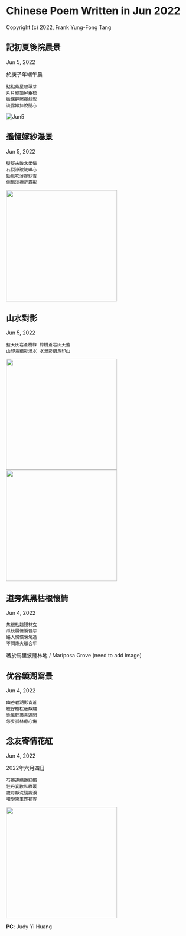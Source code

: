 # Chinese Poem Written in Jun 2022
Copyright (c) 2022, Frank Yung-Fong Tang

## 記初夏後院晨景
Jun 5, 2022

於庚子年端午晨
```
點點紫星碧翠芽
片片綠箔屏垂枝
微曙輕照揮斜影
淡露嫩抺悅閒心
```

![Jun5](https://lh3.googleusercontent.com/pw/AL9nZEUq37Sjl06imHh6QENRGr5W4UTvGJs8S8tjfPsqzlrPfdBdaog_LCbYTUslYEJbyvQhFlLUkcOyiJ6XrNf1BfoVV1QcxZXoj6Eg8LJevNmZ0D8vREd3ZUo7U1h-7XFRrwEhwiUXHHI7OP-HHXB9wrSF_w=w250-no)

## 遙憶嫁紗瀑景
Jun 5, 2022

```
壁堅未敵水柔情
石裂滲破陡礫心
勁風吹薄嫁紗雪
側飄淡掩茫霧形
```

<img src="https://scontent-sjc3-1.xx.fbcdn.net/v/t39.30808-6/285644946_10224041001105695_1698747449891636460_n.jpg?_nc_cat=103&ccb=1-7&_nc_sid=730e14&_nc_ohc=RoACCwlycj0AX8VI77s&_nc_ht=scontent-sjc3-1.xx&oh=00_AfAG_2Qf0ycptvd119rDWV5HgpEC9fjfUkBbFLixrW2smg&oe=6391EE80" width="300"  />

## 山水對影 
Jun 5, 2022
```
藍天灰岩蒼樹綠 綠樹蒼岩灰天藍
山印湖鏡影漫水 水漫影鏡湖印山
```
<img src="https://scontent-sjc3-1.xx.fbcdn.net/v/t39.30808-6/285262292_10224041069027393_880538444520903776_n.jpg?_nc_cat=103&ccb=1-7&_nc_sid=730e14&_nc_ohc=Zc3jsmZyiRcAX_igEt6&_nc_oc=AQk0glAH445WjQ5LsMd8GQR-4SmWlc8OOb4p9mF7Qllqb9d11QSPFNCwAHeWyqIavivfzUNB23Y1xg2JHBg_9v_U&_nc_ht=scontent-sjc3-1.xx&oh=00_AfDXCBV4l8izRaE3NnhTKVHKycK3R9upGbswHUlc9RRMZQ&oe=6391EA26" width="300"  />
<img src="https://scontent-sjc3-1.xx.fbcdn.net/v/t39.30808-6/285911441_10224042602745735_8881901080307497461_n.jpg?_nc_cat=104&ccb=1-7&_nc_sid=730e14&_nc_ohc=PPqWauAHRSgAX_eLBgx&_nc_ht=scontent-sjc3-1.xx&oh=00_AfD82u7nKF-47NJM-v0LJWXUt64WDFX-tu6IL1PcVMHAyQ&oe=63924100" width="300"  />


## 道旁焦黑枯根懷情 
Jun 4, 2022
```
焦根枯趄殘林玄
爪枝展憶淚昔怨
路人𢞖𢞖匆匆過
不問烽火離合年
```
著於馬里波薩林地 / Mariposa Grove 
(need to add image)

## 优谷鏡湖寫景 
Jun 4, 2022
```
幽谷碧湖影青蒼
枝佇柏松蔽靜觴
徐風輕拂貪遊閒
悠步孤林療心傷
```
## 念友寄情花紅 
Jun 4, 2022

2022年六月四日
```
芍藥連牆艷紅媚
牡丹宴歡臥綠叢
歲月靜洗殘瓣淚
嘆學黛玉葬花容
```
<img src="https://scontent-sjc3-1.xx.fbcdn.net/v/t39.30808-6/286129317_10159835414119800_6510791870314112513_n.jpg?_nc_cat=100&ccb=1-7&_nc_sid=8bfeb9&_nc_ohc=r_t4Ndy1egAAX-Yyw1E&_nc_ht=scontent-sjc3-1.xx&oh=00_AfA12-juR2da2TKc41TE5vW6MfhJpKDov6blmi68e_6W6Q&oe=6392B655" width="300"  />

**PC**: Judy Yi Huang
